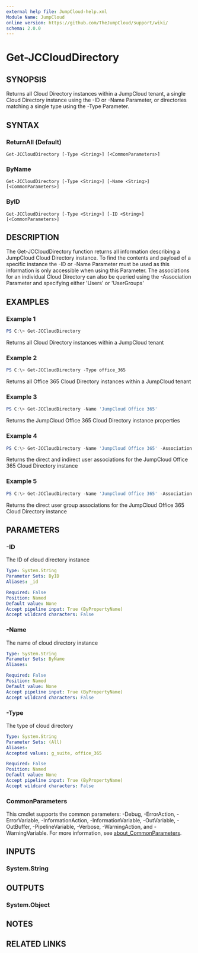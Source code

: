 ```yaml
---
external help file: JumpCloud-help.xml
Module Name: JumpCloud
online version: https://github.com/TheJumpCloud/support/wiki/
schema: 2.0.0
---
```


# Get-JCCloudDirectory

## SYNOPSIS
Returns all Cloud Directory instances within a JumpCloud tenant, a single Cloud Directory instance using the -ID or -Name Parameter, or directories matching a single type using the -Type Parameter.

## SYNTAX

### ReturnAll (Default)
```
Get-JCCloudDirectory [-Type <String>] [<CommonParameters>]
```

### ByName
```
Get-JCCloudDirectory [-Type <String>] [-Name <String>] [<CommonParameters>]
```

### ByID
```
Get-JCCloudDirectory [-Type <String>] [-ID <String>] [<CommonParameters>]
```

## DESCRIPTION
The Get-JCCloudDirectory function returns all information describing a JumpCloud Cloud Directory instance. To find the contents and payload of a specific instance the -ID or -Name Parameter must be used as this information is only accessible when using this Parameter. The associations for an individual Cloud Directory can also be queried using the -Association Parameter and specifying either 'Users' or 'UserGroups'

## EXAMPLES

### Example 1
```powershell
PS C:\> Get-JCCloudDirectory
```

Returns all Cloud Directory instances within a JumpCloud tenant

### Example 2
```powershell
PS C:\> Get-JCCloudDirectory -Type office_365
```

Returns all Office 365 Cloud Directory instances within a JumpCloud tenant

### Example 3
```powershell
PS C:\> Get-JCCloudDirectory -Name 'JumpCloud Office 365'
```

Returns the JumpCloud Office 365 Cloud Directory instance properties

### Example 4
```powershell
PS C:\> Get-JCCloudDirectory -Name 'JumpCloud Office 365' -Association Users
```

Returns the direct and indirect user associations for the JumpCloud Office 365 Cloud Directory instance

### Example 5
```powershell
PS C:\> Get-JCCloudDirectory -Name 'JumpCloud Office 365' -Association UserGroups
```

Returns the direct user group associations for the JumpCloud Office 365 Cloud Directory instance

## PARAMETERS

### -ID
The ID of cloud directory instance

```yaml
Type: System.String
Parameter Sets: ByID
Aliases: _id

Required: False
Position: Named
Default value: None
Accept pipeline input: True (ByPropertyName)
Accept wildcard characters: False
```

### -Name
The name of cloud directory instance

```yaml
Type: System.String
Parameter Sets: ByName
Aliases:

Required: False
Position: Named
Default value: None
Accept pipeline input: True (ByPropertyName)
Accept wildcard characters: False
```

### -Type
The type of cloud directory

```yaml
Type: System.String
Parameter Sets: (All)
Aliases:
Accepted values: g_suite, office_365

Required: False
Position: Named
Default value: None
Accept pipeline input: True (ByPropertyName)
Accept wildcard characters: False
```

### CommonParameters
This cmdlet supports the common parameters: -Debug, -ErrorAction, -ErrorVariable, -InformationAction, -InformationVariable, -OutVariable, -OutBuffer, -PipelineVariable, -Verbose, -WarningAction, and -WarningVariable. For more information, see [about_CommonParameters](http://go.microsoft.com/fwlink/?LinkID=113216).

## INPUTS

### System.String
## OUTPUTS

### System.Object
## NOTES

## RELATED LINKS
